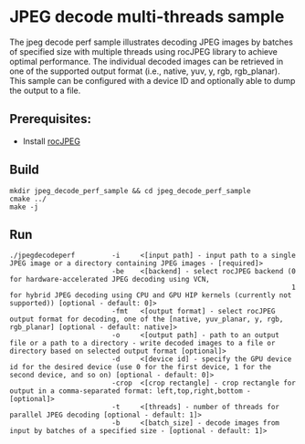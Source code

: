 # JPEG decode multi-threads sample

The jpeg decode perf sample illustrates decoding JPEG images by batches of specified size with multiple threads using rocJPEG library to achieve optimal performance. The individual decoded images can be retrieved in one of the supported output format (i.e., native, yuv, y, rgb, rgb_planar). This sample can be configured with a device ID and optionally able to dump the output to a file.

## Prerequisites:

* Install [rocJPEG](../../README.md#build-and-install-instructions)

## Build

```shell
mkdir jpeg_decode_perf_sample && cd jpeg_decode_perf_sample
cmake ../
make -j
```

## Run

```shell
./jpegdecodeperf         -i     <[input path] - input path to a single JPEG image or a directory containing JPEG images - [required]>
                         -be    <[backend] - select rocJPEG backend (0 for hardware-accelerated JPEG decoding using VCN,
                                                                     1 for hybrid JPEG decoding using CPU and GPU HIP kernels (currently not supported)) [optional - default: 0]>
                         -fmt   <[output format] - select rocJPEG output format for decoding, one of the [native, yuv_planar, y, rgb, rgb_planar] [optional - default: native]>
                         -o     <[output path] - path to an output file or a path to a directory - write decoded images to a file or directory based on selected output format [optional]>
                         -d     <[device id] - specify the GPU device id for the desired device (use 0 for the first device, 1 for the second device, and so on) [optional - default: 0]>
                         -crop  <[crop rectangle] - crop rectangle for output in a comma-separated format: left,top,right,bottom - [optional]>
                         -t     <[threads] - number of threads for parallel JPEG decoding [optional - default: 1]>
                         -b     <[batch_size] - decode images from input by batches of a specified size - [optional - default: 1]>
```